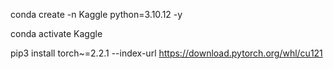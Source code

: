 conda create -n Kaggle python=3.10.12 -y

conda activate Kaggle

pip3 install torch~=2.2.1 --index-url https://download.pytorch.org/whl/cu121
